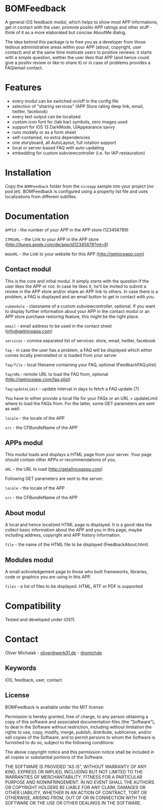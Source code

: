# BOMFeedback

A general iOS feedback modul, which helps to show most APP informations, get in contact with the user, promote positiv APP ratings and other stuff - think of it as a more elaborated but concise AboutMe dialog.

The idea behind this package is to free you as a developer from those tedious administrative areas within your APP (about, copyright, user contact) and at the same time motivate users to positive reviews: it starts with a simple question, wether the user likes that APP (and hence could give a positiv review or like to share it) or in case of problems provides a FAQ/email contact.

# Features

- every modul can be switched on/off in the config file
- selection of "sharing services" (APP Store rating deep link, email, twitter, facebook)
- every text output can be localized
- custom icon font for (tab bar) symbols, zero images used
- support for iOS 13 DarkMode, UIAppearance savvy
- runs modally or as a form sheet
- self-contained, no extra dependencies
- one storyboard, all AutoLayout, full rotation support
- local or server-based FAQ with auto-updating
- embedding for custom subviewcontroller (i.e. for IAP restauration)

# Installation

Copy the `BOMFeedback` folder from the `niceapp` sample into your project (no pod jet). BOMFeedback is configured using a property list file and uses localizations from different subfiles.

# Documentation

`APPId` - the number of your APP in the APP store (123456789)

`ITMSURL` - the Link to your APP in the APP store (http://itunes.apple.com/de/app/id12345678?mt=8)

`WebURL` - the Link to your website for this APP (http://getniceapp.com)

## Contact modul

This is the core and initial modul. It simply starts with the question if the user likes the APP or not. In case he likes it, he'll be invited to submit a review in the APP store and/or share an APP link to others. In case there is a problem, a FAQ is displayed and an email button to get in contact with you.

`submodule` - classname of a custom subviewcontroller, optional. If you want to display further information about your APP in the contact modul or an APP store purchase restoring feature, this might be the right place.

`email` - email address to be used in the contact sheet (info@getniceapp.com)

`services` - comma separated list of services: store, email, twitter, facebook

`faq` - in case the user has a problem, a FAQ will be displayed which either comes locally  preinstalled or is loaded from your server

`faq/file` - local filename containing your FAQ, optional (FeedbackFAQ.plist)

`faq/URL`- remote URL to load the FAQ from, optional (http://getniceapp.com/faq.plist)

`faq/updateLimit` - update interval in days to fetch a FAQ update (7)

You have to either provide a local file for your FAQs or an URL + updateLimit where to load the FAQs from. For the latter, some GET parameters are sent as well:

`locale` - the locale of the APP

`src` - the CFBundleName of the APP

## APPs modul

This modul loads and displays a HTML page from your server. Your page should contain other APPs or recommendations of you.

`URL` - the URL to load (http://getallniceapps.com)

Following GET parameters are sent to the server:

`locale` - the locale of the APP

`src` - the CFBundleName of the APP

## About modul

A local and hence localized HTML page is displayed. It is a good idea the collect basic information about the APP and you in this page, maybe including address, copyright and APP history information.

`file` - the name of the HTML file to be displayed (FeedbackAbout.html)

## Modules modul

A small acknoledgement page to those who built frameworks, libraries, code or graphics you are using in this APP.

`files` - a list of files to be displayed. HTML, RTF or PDF is supported

# Compatibility

Tested and developed under iOS11.

# Contact

Oliver Michalak - [oliver@werk01.de](mailto:oliver@werk01.de) - [@omichde](http://twitter.com/omichde)

## Keywords

iOS, feedback, user, contact

## License

BOMFeedback is available under the MIT license:

Permission is hereby granted, free of charge, to any person obtaining a copy
of this software and associated documentation files (the "Software"), to deal
in the Software without restriction, including without limitation the rights
to use, copy, modify, merge, publish, distribute, sublicense, and/or sell
copies of the Software, and to permit persons to whom the Software is
furnished to do so, subject to the following conditions:

The above copyright notice and this permission notice shall be included in
all copies or substantial portions of the Software.

THE SOFTWARE IS PROVIDED "AS IS", WITHOUT WARRANTY OF ANY KIND, EXPRESS OR
IMPLIED, INCLUDING BUT NOT LIMITED TO THE WARRANTIES OF MERCHANTABILITY,
FITNESS FOR A PARTICULAR PURPOSE AND NONINFRINGEMENT. IN NO EVENT SHALL THE
AUTHORS OR COPYRIGHT HOLDERS BE LIABLE FOR ANY CLAIM, DAMAGES OR OTHER
LIABILITY, WHETHER IN AN ACTION OF CONTRACT, TORT OR OTHERWISE, ARISING FROM,
OUT OF OR IN CONNECTION WITH THE SOFTWARE OR THE USE OR OTHER DEALINGS IN
THE SOFTWARE.
